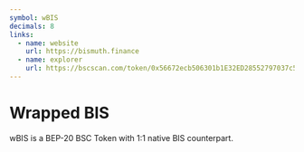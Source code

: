 ```yaml
---
symbol: wBIS
decimals: 8
links:
  - name: website
    url: https://bismuth.finance
  - name: explorer
    url: https://bscscan.com/token/0x56672ecb506301b1E32ED28552797037c54D36A9
---
```


# Wrapped BIS

wBIS is a BEP-20 BSC Token with 1:1 native BIS counterpart.
